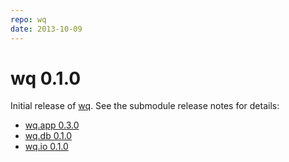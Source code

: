 ```yaml
---
repo: wq
date: 2013-10-09
---
```


# wq 0.1.0

Initial release of [wq](../index.md).  See the submodule release notes for details:
- [wq.app 0.3.0](./wq.app-0.3.0.md)
- [wq.db 0.1.0](./wq.db-0.1.0.md)
- [wq.io 0.1.0](https://django-data-wizard.wq.io/releases/itertable-0.1.0)
